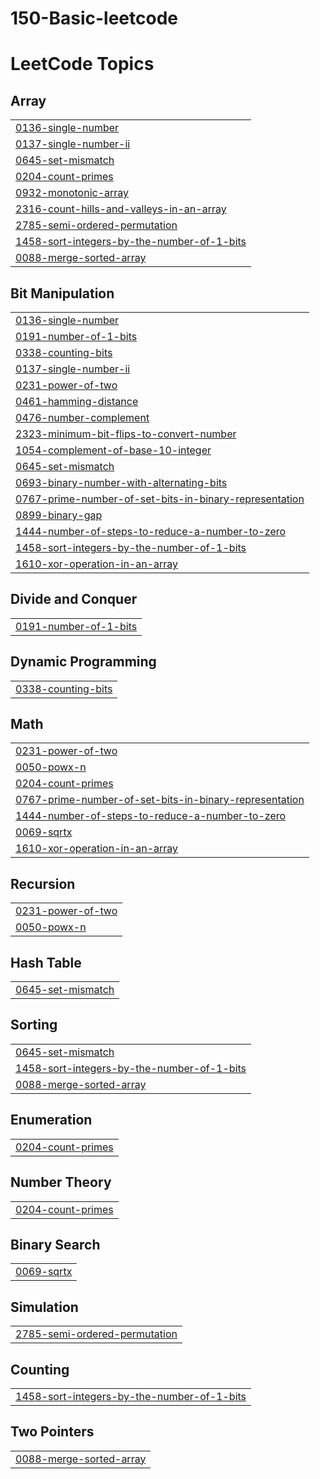 # 150-Basic-leetcode
<!---LeetCode Topics Start-->
# LeetCode Topics
## Array
|  |
| ------- |
| [0136-single-number](https://github.com/marindave/150-Basic-leetcode/tree/master/0136-single-number) |
| [0137-single-number-ii](https://github.com/marindave/150-Basic-leetcode/tree/master/0137-single-number-ii) |
| [0645-set-mismatch](https://github.com/marindave/150-Basic-leetcode/tree/master/0645-set-mismatch) |
| [0204-count-primes](https://github.com/marindave/150-Basic-leetcode/tree/master/0204-count-primes) |
| [0932-monotonic-array](https://github.com/marindave/150-Basic-leetcode/tree/master/0932-monotonic-array) |
| [2316-count-hills-and-valleys-in-an-array](https://github.com/marindave/150-Basic-leetcode/tree/master/2316-count-hills-and-valleys-in-an-array) |
| [2785-semi-ordered-permutation](https://github.com/marindave/150-Basic-leetcode/tree/master/2785-semi-ordered-permutation) |
| [1458-sort-integers-by-the-number-of-1-bits](https://github.com/marindave/150-Basic-leetcode/tree/master/1458-sort-integers-by-the-number-of-1-bits) |
| [0088-merge-sorted-array](https://github.com/marindave/150-Basic-leetcode/tree/master/0088-merge-sorted-array) |
## Bit Manipulation
|  |
| ------- |
| [0136-single-number](https://github.com/marindave/150-Basic-leetcode/tree/master/0136-single-number) |
| [0191-number-of-1-bits](https://github.com/marindave/150-Basic-leetcode/tree/master/0191-number-of-1-bits) |
| [0338-counting-bits](https://github.com/marindave/150-Basic-leetcode/tree/master/0338-counting-bits) |
| [0137-single-number-ii](https://github.com/marindave/150-Basic-leetcode/tree/master/0137-single-number-ii) |
| [0231-power-of-two](https://github.com/marindave/150-Basic-leetcode/tree/master/0231-power-of-two) |
| [0461-hamming-distance](https://github.com/marindave/150-Basic-leetcode/tree/master/0461-hamming-distance) |
| [0476-number-complement](https://github.com/marindave/150-Basic-leetcode/tree/master/0476-number-complement) |
| [2323-minimum-bit-flips-to-convert-number](https://github.com/marindave/150-Basic-leetcode/tree/master/2323-minimum-bit-flips-to-convert-number) |
| [1054-complement-of-base-10-integer](https://github.com/marindave/150-Basic-leetcode/tree/master/1054-complement-of-base-10-integer) |
| [0645-set-mismatch](https://github.com/marindave/150-Basic-leetcode/tree/master/0645-set-mismatch) |
| [0693-binary-number-with-alternating-bits](https://github.com/marindave/150-Basic-leetcode/tree/master/0693-binary-number-with-alternating-bits) |
| [0767-prime-number-of-set-bits-in-binary-representation](https://github.com/marindave/150-Basic-leetcode/tree/master/0767-prime-number-of-set-bits-in-binary-representation) |
| [0899-binary-gap](https://github.com/marindave/150-Basic-leetcode/tree/master/0899-binary-gap) |
| [1444-number-of-steps-to-reduce-a-number-to-zero](https://github.com/marindave/150-Basic-leetcode/tree/master/1444-number-of-steps-to-reduce-a-number-to-zero) |
| [1458-sort-integers-by-the-number-of-1-bits](https://github.com/marindave/150-Basic-leetcode/tree/master/1458-sort-integers-by-the-number-of-1-bits) |
| [1610-xor-operation-in-an-array](https://github.com/marindave/150-Basic-leetcode/tree/master/1610-xor-operation-in-an-array) |
## Divide and Conquer
|  |
| ------- |
| [0191-number-of-1-bits](https://github.com/marindave/150-Basic-leetcode/tree/master/0191-number-of-1-bits) |
## Dynamic Programming
|  |
| ------- |
| [0338-counting-bits](https://github.com/marindave/150-Basic-leetcode/tree/master/0338-counting-bits) |
## Math
|  |
| ------- |
| [0231-power-of-two](https://github.com/marindave/150-Basic-leetcode/tree/master/0231-power-of-two) |
| [0050-powx-n](https://github.com/marindave/150-Basic-leetcode/tree/master/0050-powx-n) |
| [0204-count-primes](https://github.com/marindave/150-Basic-leetcode/tree/master/0204-count-primes) |
| [0767-prime-number-of-set-bits-in-binary-representation](https://github.com/marindave/150-Basic-leetcode/tree/master/0767-prime-number-of-set-bits-in-binary-representation) |
| [1444-number-of-steps-to-reduce-a-number-to-zero](https://github.com/marindave/150-Basic-leetcode/tree/master/1444-number-of-steps-to-reduce-a-number-to-zero) |
| [0069-sqrtx](https://github.com/marindave/150-Basic-leetcode/tree/master/0069-sqrtx) |
| [1610-xor-operation-in-an-array](https://github.com/marindave/150-Basic-leetcode/tree/master/1610-xor-operation-in-an-array) |
## Recursion
|  |
| ------- |
| [0231-power-of-two](https://github.com/marindave/150-Basic-leetcode/tree/master/0231-power-of-two) |
| [0050-powx-n](https://github.com/marindave/150-Basic-leetcode/tree/master/0050-powx-n) |
## Hash Table
|  |
| ------- |
| [0645-set-mismatch](https://github.com/marindave/150-Basic-leetcode/tree/master/0645-set-mismatch) |
## Sorting
|  |
| ------- |
| [0645-set-mismatch](https://github.com/marindave/150-Basic-leetcode/tree/master/0645-set-mismatch) |
| [1458-sort-integers-by-the-number-of-1-bits](https://github.com/marindave/150-Basic-leetcode/tree/master/1458-sort-integers-by-the-number-of-1-bits) |
| [0088-merge-sorted-array](https://github.com/marindave/150-Basic-leetcode/tree/master/0088-merge-sorted-array) |
## Enumeration
|  |
| ------- |
| [0204-count-primes](https://github.com/marindave/150-Basic-leetcode/tree/master/0204-count-primes) |
## Number Theory
|  |
| ------- |
| [0204-count-primes](https://github.com/marindave/150-Basic-leetcode/tree/master/0204-count-primes) |
## Binary Search
|  |
| ------- |
| [0069-sqrtx](https://github.com/marindave/150-Basic-leetcode/tree/master/0069-sqrtx) |
## Simulation
|  |
| ------- |
| [2785-semi-ordered-permutation](https://github.com/marindave/150-Basic-leetcode/tree/master/2785-semi-ordered-permutation) |
## Counting
|  |
| ------- |
| [1458-sort-integers-by-the-number-of-1-bits](https://github.com/marindave/150-Basic-leetcode/tree/master/1458-sort-integers-by-the-number-of-1-bits) |
## Two Pointers
|  |
| ------- |
| [0088-merge-sorted-array](https://github.com/marindave/150-Basic-leetcode/tree/master/0088-merge-sorted-array) |
<!---LeetCode Topics End-->